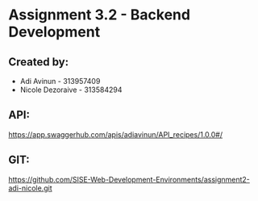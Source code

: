 # Assignment 3.2 - Backend Development

## Created by:
* Adi Avinun - 313957409
* Nicole Dezoraive - 313584294

## API:
https://app.swaggerhub.com/apis/adiavinun/API_recipes/1.0.0#/

## GIT:
https://github.com/SISE-Web-Development-Environments/assignment2-adi-nicole.git
